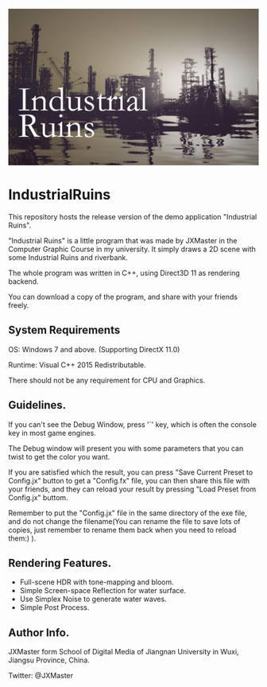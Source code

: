 ![Cover Image](https://github.com/JX-Master/IndustrialRuins/blob/master/images/cover.png)

# IndustrialRuins
This repository hosts the release version of the demo application "Industrial Ruins".

"Industrial Ruins" is a little program that was made by JXMaster in the Computer Graphic Course in my university. It simply draws a 2D scene with some Industrial Ruins and riverbank.

The whole program was written in C++, using Direct3D 11 as rendering backend.

You can download a copy of the program, and share with your friends freely.

## System Requirements
OS: Windows 7 and above. (Supporting DirectX 11.0)

Runtime: Visual C++ 2015 Redistributable.

There should not be any requirement for CPU and Graphics.

## Guidelines.
If you can't see the Debug Window, press '`' key, which is often the console key in most game engines.

The Debug window will present you with some parameters that you can twist to get the color you want.

If you are satisfied which the result, you can press "Save Current Preset to Config.jx" button to get a "Config.fx" file, you can then share this file with your friends, and they can reload your result by pressing "Load Preset from Config.jx" buttom.

Remember to put the "Config.jx" file in the same directory of the exe file, and do not change the filename(You can rename the file to save lots of copies, just remember to rename them back when you need to reload them:) ).

## Rendering Features.
* Full-scene HDR with tone-mapping and bloom.
* Simple Screen-space Reflection for water surface.
* Use Simplex Noise to generate water waves.
* Simple Post Process.

## Author Info.
JXMaster form School of Digital Media of Jiangnan University in Wuxi, Jiangsu Province, China.

Twitter: @JXMaster
